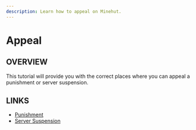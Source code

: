 ```yaml
---
description: Learn how to appeal on Minehut.
---
```


# Appeal

## OVERVIEW

This tutorial will provide you with the correct places where you can appeal a punishment or server suspension.

## LINKS

-   [Punishment](https://forums.minehut.com/application/form/5-player-appeals/)
-   [Server Suspension](https://forums.minehut.com/application/form/8-server-appeals/)
